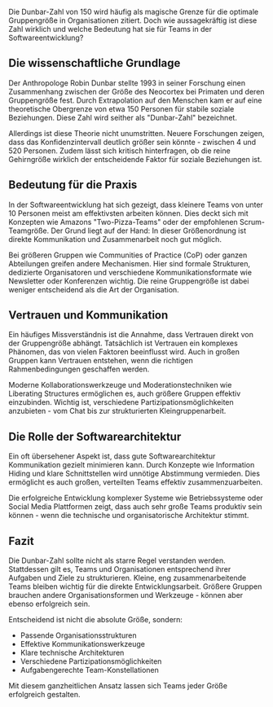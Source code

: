 Die Dunbar-Zahl von 150 wird häufig als magische Grenze für die optimale Gruppengröße in Organisationen zitiert. Doch wie aussagekräftig ist diese Zahl wirklich und welche Bedeutung hat sie für Teams in der Softwareentwicklung?

## Die wissenschaftliche Grundlage

Der Anthropologe Robin Dunbar stellte 1993 in seiner Forschung einen Zusammenhang zwischen der Größe des Neocortex bei Primaten und deren Gruppengröße fest. Durch Extrapolation auf den Menschen kam er auf eine theoretische Obergrenze von etwa 150 Personen für stabile soziale Beziehungen. Diese Zahl wird seither als "Dunbar-Zahl" bezeichnet.

Allerdings ist diese Theorie nicht unumstritten. Neuere Forschungen zeigen, dass das Konfidenzintervall deutlich größer sein könnte - zwischen 4 und 520 Personen. Zudem lässt sich kritisch hinterfragen, ob die reine Gehirngröße wirklich der entscheidende Faktor für soziale Beziehungen ist.

## Bedeutung für die Praxis

In der Softwareentwicklung hat sich gezeigt, dass kleinere Teams von unter 10 Personen meist am effektivsten arbeiten können. Dies deckt sich mit Konzepten wie Amazons "Two-Pizza-Teams" oder der empfohlenen Scrum-Teamgröße. Der Grund liegt auf der Hand: In dieser Größenordnung ist direkte Kommunikation und Zusammenarbeit noch gut möglich.

Bei größeren Gruppen wie Communities of Practice (CoP) oder ganzen Abteilungen greifen andere Mechanismen. Hier sind formale Strukturen, dedizierte Organisatoren und verschiedene Kommunikationsformate wie Newsletter oder Konferenzen wichtig. Die reine Gruppengröße ist dabei weniger entscheidend als die Art der Organisation.

## Vertrauen und Kommunikation

Ein häufiges Missverständnis ist die Annahme, dass Vertrauen direkt von der Gruppengröße abhängt. Tatsächlich ist Vertrauen ein komplexes Phänomen, das von vielen Faktoren beeinflusst wird. Auch in großen Gruppen kann Vertrauen entstehen, wenn die richtigen Rahmenbedingungen geschaffen werden.

Moderne Kollaborationswerkzeuge und Moderationstechniken wie Liberating Structures ermöglichen es, auch größere Gruppen effektiv einzubinden. Wichtig ist, verschiedene Partizipationsmöglichkeiten anzubieten - vom Chat bis zur strukturierten Kleingruppenarbeit.

## Die Rolle der Softwarearchitektur

Ein oft übersehener Aspekt ist, dass gute Softwarearchitektur Kommunikation gezielt minimieren kann. Durch Konzepte wie Information Hiding und klare Schnittstellen wird unnötige Abstimmung vermieden. Dies ermöglicht es auch großen, verteilten Teams effektiv zusammenzuarbeiten.

Die erfolgreiche Entwicklung komplexer Systeme wie Betriebssysteme oder Social Media Plattformen zeigt, dass auch sehr große Teams produktiv sein können - wenn die technische und organisatorische Architektur stimmt.

## Fazit

Die Dunbar-Zahl sollte nicht als starre Regel verstanden werden. Stattdessen gilt es, Teams und Organisationen entsprechend ihrer Aufgaben und Ziele zu strukturieren. Kleine, eng zusammenarbeitende Teams bleiben wichtig für die direkte Entwicklungsarbeit. Größere Gruppen brauchen andere Organisationsformen und Werkzeuge - können aber ebenso erfolgreich sein.

Entscheidend ist nicht die absolute Größe, sondern:
- Passende Organisationsstrukturen 
- Effektive Kommunikationswerkzeuge
- Klare technische Architekturen
- Verschiedene Partizipationsmöglichkeiten
- Aufgabengerechte Team-Konstellationen

Mit diesem ganzheitlichen Ansatz lassen sich Teams jeder Größe erfolgreich gestalten.
